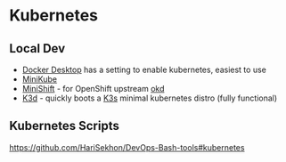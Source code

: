 # Kubernetes

## Local Dev

- [Docker Desktop](https://www.docker.com/products/docker-desktop/) has a setting to enable kubernetes, easiest to use
- [MiniKube](https://minikube.sigs.k8s.io/docs/start/)
- [MiniShift](https://github.com/minishift/minishift) - for OpenShift upstream [okd](https://www.okd.io/)
- [K3d](https://k3d.io/v5.6.0/) - quickly boots a [K3s](https://k3s.io/) minimal kubernetes distro (fully functional)

## Kubernetes Scripts

https://github.com/HariSekhon/DevOps-Bash-tools#kubernetes

